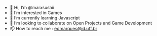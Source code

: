 - 👋 Hi, I’m @marxsushii
- 👀 I’m interested in Games
- 🌱 I’m currently learning Javascript
- 💞️ I’m looking to collaborate on Open Projects and Game Development
- 📫 How to reach me : edmarques@id.uff.br

<!---
marxsushii/marxsushii is a ✨ special ✨ repository because its `README.md` (this file) appears on your GitHub profile.
You can click the Preview link to take a look at your changes.
--->

